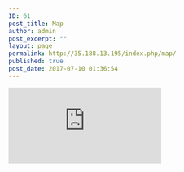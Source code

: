 ```yaml
---
ID: 61
post_title: Map
author: admin
post_excerpt: ""
layout: page
permalink: http://35.188.13.195/index.php/map/
published: true
post_date: 2017-07-10 01:36:54
---
```

<iframe src="https://maps.google.com/maps?q=New+York&amp;t=m&amp;z=10&amp;output=embed&amp;iwloc=near" width="300" height="150" frameborder="0" marginwidth="0" marginheight="0" scrolling="no"></iframe>
